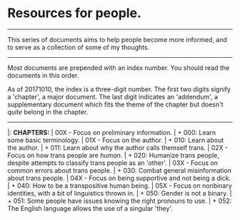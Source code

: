 # Resources for people.

---

This series of documents aims to help people become more informed, and to serve as a collection of some of my thoughts.

---

Most documents are prepended with an index number. 
You should read the documents in this order.

As of 20171010, the index is a three-digit number.
The first two digits signify a 'chapter', a major document.
The last digit indicates an 'addendum', a supplementary document which fits the theme of the chapter but doesn't *quite* belong in the chapter.

---

|: **CHAPTERS:**
| 00X - Focus on preliminary information.
| + 000: Learn some basic terminology.
| 01X - Focus on the author.
| + 010: Learn about the author.
| + 011: Learn about why the author calls themself trans.
| 02X - Focus on how trans people are *human*.
| + 020: Humanize trans people, despite attempts to classify trans people as an 'other'.
| 03X - Focus on common errors about trans people.
| + 030: Combat general misinformation about trans people.
| 04X - Focus on being supportive and not being a dick.
| + 040: How to be a transpositive human being.
| 05X - Focus on nonbinary identities, with a bit of linguistics thrown in.
| + 050: Gender is not a binary.
| + 051: Some people have issues knowing the right pronouns to use.
| + 052: The English language allows the use of a singular 'they'.
